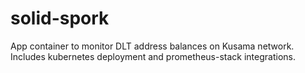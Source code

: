 # solid-spork
App container to monitor DLT address balances on Kusama network. Includes kubernetes deployment and prometheus-stack integrations.
